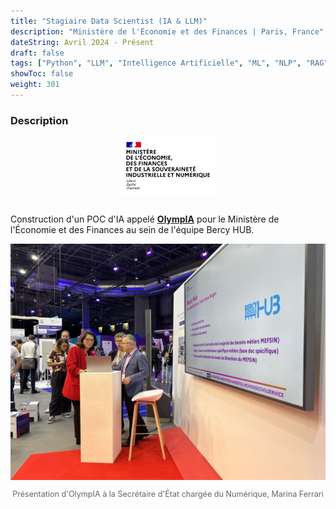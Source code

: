 ```yaml
---
title: "Stagiaire Data Scientist (IA & LLM)"
description: "Ministère de l'Économie et des Finances | Paris, France"
dateString: Avril 2024 - Présent
draft: false
tags: ["Python", "LLM", "Intelligence Artificielle", "ML", "NLP", "RAG", "LangChain", "Streamlit", "Hugging Face 🤗"]
showToc: false
weight: 301
---
```


### Description

<div style="text-align: center;">
    <img src="/experience/bercy/mefsin_logo.png" alt="Logo Devoteam" style="width: 30%; display: block; margin: 0 auto;">
</div>

<br>

Construction d'un POC d'IA appelé <a href="https://olympia.bhub.cloud" target="_blank">**OlympIA**</a> pour le Ministère de l'Économie et des Finances au sein de l'équipe Bercy HUB.

<div style="text-align: center;">
    <img src="/experience/bercy/vlad_marina_vivatech.jpg" alt="Description de l'image">
    <p style="font-size: 0.9em; color: #666;">Présentation d'OlympIA à la Secrétaire d'État chargée du Numérique, Marina Ferrari</p>
</div>
